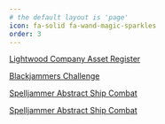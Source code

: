 ```yaml
---
# the default layout is 'page'
icon: fa-solid fa-wand-magic-sparkles
order: 3
---
```


[Lightwood Company Asset Register](https://docs.google.com/spreadsheets/d/1CIaxgS18aHleHDCdmJn8PLIbhBMeuvEhB6ZKcBMN6I8/edit?gid=1803116593#gid=1803116593)


[Blackjammers Challenge](https://docs.google.com/document/d/1Fd2kSfH84MhMMs3iRYlR7j5lPRUgt_HQhExev0Mjq90/edit?tab=t.0)


[Spelljammer Abstract Ship Combat](https://docs.google.com/document/d/1SRuJpft1Y7gynH3v6RHCuemqnNRYud_pJkue3m2eEg8/edit?tab=t.0#heading=h.5bk7zan3xig2)


<a href="https://docs.google.com/document/d/1SRuJpft1Y7gynH3v6RHCuemqnNRYud_pJkue3m2eEg8/edit?tab=t.0#heading=h.5bk7zan3xig2" target="_blank">Spelljammer Abstract Ship Combat</a>